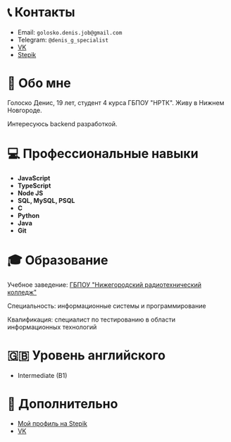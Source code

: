 # 📞 Контакты

+ Email: `golosko.denis.job@gmail.com`
+ Telegram: `@denis_g_specialist`
+ [VK](https://vk.com/denis.g.specialist)
+ [Stepik](https://stepik.org/users/378069677)

# 👤 Обо мне

Голоско Денис, 19 лет, студент 4 курса ГБПОУ "НРТК". 
Живу в Нижнем Новгороде. 

Интересуюсь backend разработкой.

# 💻 Профессиональные навыки
+ **JavaScript**
+ **TypeScript**
+ **Node JS**
+ **SQL, MySQL, PSQL**
+ **C**
+ **Python**
+ **Java**
+ **Git**

# 🎓 Образование

Учебное заведение: [ГБПОУ "Нижегородский радиотехнический колледж"](https://nntc.nnov.ru/)

Специальность: информационные системы и программирование

Квалификация: специалист по тестированию в области информационных технологий

# 🇬🇧 Уровень английского
+ Intermediate (B1) 

# 🔎 Дополнительно

+ [Мой профиль на Stepik](https://stepik.org/users/378069677)
+ [VK](https://vk.com/denis.g.specialist)
